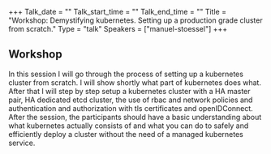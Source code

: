 +++
Talk_date = ""
Talk_start_time = ""
Talk_end_time = ""
Title = "Workshop: Demystifying kubernetes. Setting up a production grade cluster from scratch."
Type = "talk"
Speakers = ["manuel-stoessel"]
+++

## Workshop

In this session I will go through the process of setting up a kubernetes cluster from scratch. I will show shortly what part of kubernetes does what. After that I will step by step setup a kubernetes cluster with a HA master pair, HA dedicated etcd cluster, the use of rbac and network policies and authentication and authorization with tls certificates and openIDConnect. After the session, the participants should have a basic understanding about what kubernetes actually consists of and what you can do to safely and efficiently deploy a cluster without the need of a managed kubernetes service.
